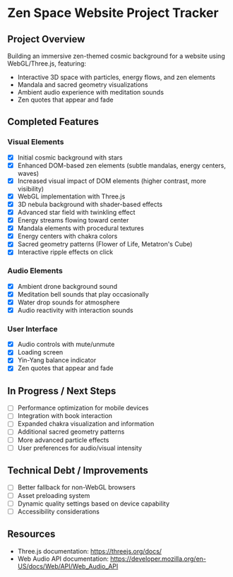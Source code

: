 # Zen Space Website Project Tracker

## Project Overview
Building an immersive zen-themed cosmic background for a website using WebGL/Three.js, featuring:
- Interactive 3D space with particles, energy flows, and zen elements
- Mandala and sacred geometry visualizations
- Ambient audio experience with meditation sounds
- Zen quotes that appear and fade

## Completed Features

### Visual Elements
- [x] Initial cosmic background with stars
- [x] Enhanced DOM-based zen elements (subtle mandalas, energy centers, waves)
- [x] Increased visual impact of DOM elements (higher contrast, more visibility)
- [x] WebGL implementation with Three.js
- [x] 3D nebula background with shader-based effects
- [x] Advanced star field with twinkling effect
- [x] Energy streams flowing toward center
- [x] Mandala elements with procedural textures
- [x] Energy centers with chakra colors
- [x] Sacred geometry patterns (Flower of Life, Metatron's Cube)
- [x] Interactive ripple effects on click

### Audio Elements
- [x] Ambient drone background sound
- [x] Meditation bell sounds that play occasionally
- [x] Water drop sounds for atmosphere
- [x] Audio reactivity with interaction sounds

### User Interface
- [x] Audio controls with mute/unmute
- [x] Loading screen
- [x] Yin-Yang balance indicator
- [x] Zen quotes that appear and fade

## In Progress / Next Steps
- [ ] Performance optimization for mobile devices
- [ ] Integration with book interaction
- [ ] Expanded chakra visualization and information
- [ ] Additional sacred geometry patterns
- [ ] More advanced particle effects
- [ ] User preferences for audio/visual intensity

## Technical Debt / Improvements
- [ ] Better fallback for non-WebGL browsers
- [ ] Asset preloading system
- [ ] Dynamic quality settings based on device capability
- [ ] Accessibility considerations

## Resources
- Three.js documentation: https://threejs.org/docs/
- Web Audio API documentation: https://developer.mozilla.org/en-US/docs/Web/API/Web_Audio_API